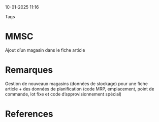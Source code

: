 10-01-2025 11:16

Tags 

# MMSC

Ajout d’un magasin dans le fiche article
# Remarques

Gestion de nouveaux magasins (données de stockage) pour une fiche article + des données de planification (code MRP, emplacement, point de commande, lot fixe et code d’approvisionnement spécial)
# References